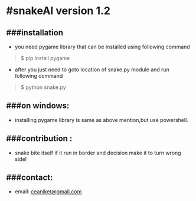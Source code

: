 #snakeAI version 1.2 
===================

###installation 
---------------
- you need pygame library that can be installed using following command

> $ pip install pygame

- after you just need to goto location of snake.py module and run following command

> $ python snake.py

###on windows:
------------
- installing pygame library is same as above mention,but use powershell.

###contribution :
--------------
- snake bite itself if it run in border and decision make it to turn wrong side!

	
###contact:
----------
- email: ceaniket@gmail.com




